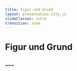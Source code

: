 ```yaml
---
title: Figur und Grund
layout: presentation.11ty.js
slideClasses: intro
transition: zoom
---
```


<div class="is-full-width">

# Figur und Grund

## ---

</div>
